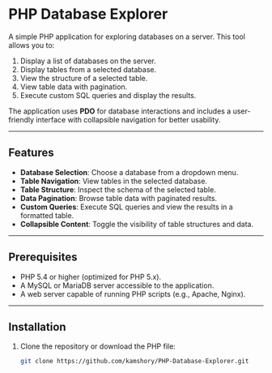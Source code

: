 # PHP Database Explorer

A simple PHP application for exploring databases on a server. This tool allows you to:
1. Display a list of databases on the server.
2. Display tables from a selected database.
3. View the structure of a selected table.
4. View table data with pagination.
5. Execute custom SQL queries and display the results.

The application uses **PDO** for database interactions and includes a user-friendly interface with collapsible navigation for better usability.

---

## Features
- **Database Selection**: Choose a database from a dropdown menu.
- **Table Navigation**: View tables in the selected database.
- **Table Structure**: Inspect the schema of the selected table.
- **Data Pagination**: Browse table data with paginated results.
- **Custom Queries**: Execute SQL queries and view the results in a formatted table.
- **Collapsible Content**: Toggle the visibility of table structures and data.

---

## Prerequisites
- PHP 5.4 or higher (optimized for PHP 5.x).
- A MySQL or MariaDB server accessible to the application.
- A web server capable of running PHP scripts (e.g., Apache, Nginx).

---

## Installation
1. Clone the repository or download the PHP file:
   ```bash
   git clone https://github.com/kamshory/PHP-Database-Explorer.git
